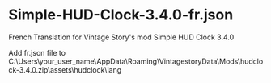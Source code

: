# Simple-HUD-Clock-3.4.0-fr.json
French Translation for Vintage Story's mod Simple HUD Clock 3.4.0

Add fr.json file to C:\Users\your_user_name\AppData\Roaming\VintagestoryData\Mods\hudclock-3.4.0.zip\assets\hudclock\lang
